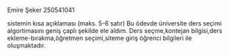 Emire Şeker
250541041

sistemin kısa açıklaması (maks. 5-6 satır)
Bu ödevde üniversite ders seçimi algortimasını geniş çaplı şekilde ele aldım. Ders seçme,kontejan bilgisi,ders ekleme-bırakma,öğretmen seçimi,siteme giriş öğrenci bilgileri ile oluşmaktadır.
